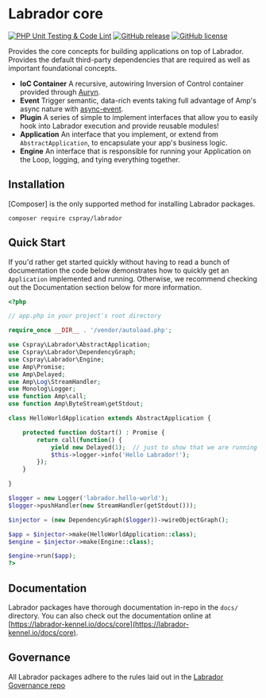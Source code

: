 # Labrador core

[![PHP Unit Testing & Code Lint](https://github.com/labrador-kennel/core/workflows/PHP%20Unit%20Testing%20&%20Code%20Lint/badge.svg)](https://github.com/labrador-kennel/core/actions?query=workflow%3A%22PHP+Unit+Testing+%26+Code+Lint%22)
[![GitHub release](https://img.shields.io/github/release/labrador-kennel/core.svg?style=flat-square)](https://github.com/cspray/labrador/releases/latest)
[![GitHub license](https://img.shields.io/github/license/labrador-kennel/core.svg?style=flat-square)](http://opensource.org/licenses/MIT)

Provides the core concepts for building applications on top of Labrador. Provides the default third-party dependencies 
that are required as well as important foundational concepts.

- **IoC Container** A recursive, autowiring Inversion of Control container provided through [Auryn].
- **Event** Trigger semantic, data-rich events taking full advantage of Amp's async nature with [async-event].
- **Plugin** A series of simple to implement interfaces that allow you to easily hook into Labrador execution and provide reusable modules!
- **Application** An interface that you implement, or extend from `AbstractApplication`, to encapsulate your app's business logic.
- **Engine** An interface that is responsible for running your Application on the Loop, logging, and tying everything together.

## Installation

[Composer] is the only supported method for installing Labrador packages.

```
composer require cspray/labrador
```

## Quick Start

If you'd rather get started quickly without having to read a bunch of documentation the code below demonstrates how to 
quickly get an `Application` implemented and running. Otherwise, we recommend checking out the Documentation section 
below for more information.

```php
<?php

// app.php in your project's root directory

require_once __DIR__ . '/vendor/autoload.php';

use Cspray\Labrador\AbstractApplication;
use Cspray\Labrador\DependencyGraph;
use Cspray\Labrador\Engine;
use Amp\Promise;
use Amp\Delayed;
use Amp\Log\StreamHandler;
use Monolog\Logger;
use function Amp\call;
use function Amp\ByteStream\getStdout;

class HelloWorldApplication extends AbstractApplication {

    protected function doStart() : Promise {
        return call(function() {
            yield new Delayed(1);  // just to show that we are running on the Loop
            $this->logger->info('Hello Labrador!');
        }); 
    }

}

$logger = new Logger('labrador.hello-world');
$logger->pushHandler(new StreamHandler(getStdout()));

$injector = (new DependencyGraph($logger))->wireObjectGraph();

$app = $injector->make(HelloWorldApplication::class);
$engine = $injector->make(Engine::class);

$engine->run($app);
?>
```

## Documentation

Labrador packages have thorough documentation in-repo in the `docs/` directory. You can also check out the 
documentation online at [https://labrador-kennel.io/docs/core](https://labrador-kennel.io/docs/core).

## Governance

All Labrador packages adhere to the rules laid out in the [Labrador Governance repo](https://github.com/labrador-kennel/governance)

[Auryn]: https://github.com/rdlowrey/Auryn
[async-event]: https://github.com/labrador-kennel/async-event